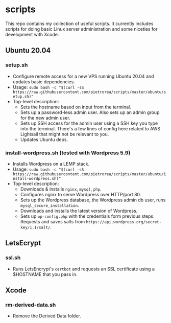 # scripts

This repo contains my collection of useful scripts. It currently includes scripts for doing basic Linux server administration and some niceties for development with Xcode.

## Ubuntu 20.04

### setup.sh

- Configure remote access for a new VPS running Ubuntu 20.04 and updates basic dependencies.
- Usage: `sudo bash -c "$(curl -sS https://raw.githubusercontent.com/pietrorea/scripts/master/ubuntu/setup.sh)"`
- Top-level description:
  - Sets the hostname based on input from the terminal.
  - Sets up a password-less admin user. Also sets up an admin group for the new admin user.
  - Sets up SSH access for the admin user using a SSH key you type into the terminal. There's a few lines of config here related to AWS Lightsail that might not be relevant to you.
  - Updates Ubuntu deps.

### install-wordpress.sh (tested with Wordpress 5.9)

- Installs Wordpress on a LEMP stack.
- Usage: `sudo bash -c "$(curl -sS https://raw.githubusercontent.com/pietrorea/scripts/master/ubuntu/install-wordpress.sh)"`
- Top-level description:
  - Downloads & installs `nginx`, `mysql`, `php`.
  - Configures nginx to serve Wordpress over HTTP/port 80.
  - Sets up the Wordpress database, the Wordpress admin db user, runs `mysql_secure_installation`.
  - Downloads and installs the latest version of Wordpress.
  - Sets up `wp-config.php` with the credentials form previous steps. Requests and saves salts from `https://api.wordpress.org/secret-key/1.1/salt/`.

## LetsEcrypt

### ssl.sh
- Runs LetsEncrypt's `certbot` and requests an SSL certificate using a $HOSTNAME that you pass in.
## Xcode

### rm-derived-data.sh
- Remove the Derived Data folder.